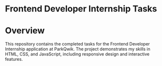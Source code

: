 # Frontend Developer Internship Tasks

# Overview

This repository contains the completed tasks for the Frontend Developer Internship application at ParkQwik. The project demonstrates my skills in HTML, CSS, and JavaScript, including responsive design and interactive features.
